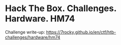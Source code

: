 # Hack The Box. Challenges. Hardware. HM74

Challenge write-up: https://7rocky.github.io/en/ctf/htb-challenges/hardware/hm74
